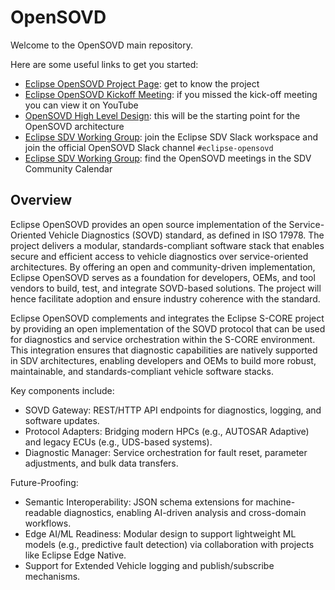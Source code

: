 # OpenSOVD

Welcome to the OpenSOVD main repository.

Here are some useful links to get you started:

- [Eclipse OpenSOVD Project Page](https://projects.eclipse.org/projects/automotive.opensovd): get to know the project
- [Eclipse OpenSOVD Kickoff Meeting](https://www.youtube.com/watch?v=VnMauUXT2cI): if you missed the kick-off meeting you can view it on YouTube
- [OpenSOVD High Level Design](./docs/design/design.md): this will be the starting point for the OpenSOVD architecture
- [Eclipse SDV Working Group](https://sdv.eclipse.org/get-engaged/): join the Eclipse SDV Slack workspace and join the official OpenSOVD Slack channel `#eclipse-opensovd`
- [Eclipse SDV Working Group](https://sdv.eclipse.org/get-engaged/): find the OpenSOVD meetings in the SDV Community Calendar

## Overview

Eclipse OpenSOVD provides an open source implementation of the Service-Oriented Vehicle Diagnostics (SOVD) standard, as defined in ISO 17978.
The project delivers a modular, standards-compliant software stack that enables secure and efficient access to vehicle diagnostics over service-oriented architectures.
By offering an open and community-driven implementation, Eclipse OpenSOVD serves as a foundation for developers, OEMs, and tool vendors to build, test, and integrate SOVD-based solutions.
The project will hence facilitate adoption and ensure industry coherence with the standard.

Eclipse OpenSOVD complements and integrates the Eclipse S-CORE project by providing an open implementation of the SOVD protocol that can be used for diagnostics and service orchestration within the S-CORE environment.
This integration ensures that diagnostic capabilities are natively supported in SDV architectures,
enabling developers and OEMs to build more robust, maintainable, and standards-compliant vehicle software stacks.

Key components include:

- SOVD Gateway: REST/HTTP API endpoints for diagnostics, logging, and software updates.
- Protocol Adapters: Bridging modern HPCs (e.g., AUTOSAR Adaptive) and legacy ECUs (e.g., UDS-based systems).
- Diagnostic Manager: Service orchestration for fault reset, parameter adjustments, and bulk data transfers.

Future-Proofing:

- Semantic Interoperability: JSON schema extensions for machine-readable diagnostics, enabling AI-driven analysis and cross-domain workflows.
- Edge AI/ML Readiness: Modular design to support lightweight ML models (e.g., predictive fault detection) via collaboration with projects like Eclipse Edge Native.
- Support for Extended Vehicle logging and publish/subscribe mechanisms.
